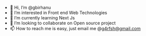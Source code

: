 - 👋 Hi, I’m @gbirhanu
- 👀 I’m interested in Front end Web Technologies 
- 🌱 I’m currently learning Next Js
- 💞️ I’m looking to collaborate on Open source project
- 📫 How to reach me is easy, just email me @g4rfsh@gmail.com

<!---
gbirhanu/gbirhanu is a ✨ special ✨ repository because its `README.md` (this file) appears on your GitHub profile.
You can click the Preview link to take a look at your changes.
--->
